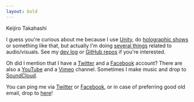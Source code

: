 ```yaml
---
layout: bold
---
```


Keijiro Takahashi

I guess you're curious about me because I use [Unity], do [holographic shows]
or something like that, but actually I'm doing [several things] related to
audio/visuals. See my [dev log] or [GitHub repos] if you're interested.

Oh did I mention that I have a [Twitter] and a [Facebook] account? There are
also a [YouTube] and a [Vimeo] channel. Sometimes I make music and drop to
[SoundCloud].

You can ping me via [Twitter] or [Facebook], or in case of preferring good old
email, drop to [here]!

[Unity]: https://unity3d.com
[holographic shows]: https://radiumsoftware.tumblr.com/tagged/vrdgh
[several things]: https://radiumsoftware.tumblr.com/archive
[dev log]: https://radiumsoftware.tumblr.com/
[GitHub repos]: https://github.com/keijiro
[Twitter]: https://twitter.com/_kzr
[Facebook]: https://facebook.com/keijiro-tk
[YouTube]: https://youtube.com/denkitribe
[Vimeo]: https://vimeo.com/keijiro
[Soundcloud]: https://soundcloud.com/denkitribe
[here]: mailto:keijiro@gmail.com

